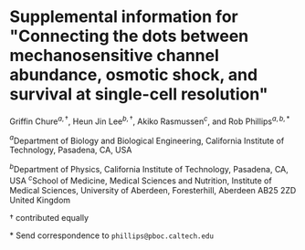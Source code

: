 # Supplemental information for "Connecting the dots between mechanosensitive channel abundance, osmotic shock, and survival at single-cell resolution"

Griffin Chure$^{a, \dagger}$, Heun Jin Lee$^{b, \dagger}$, Akiko Rasmussen$^c$, and Rob Phillips$^{a,b, *}$

$^a$Department of Biology and Biological Engineering, California Institute of Technology, Pasadena, CA, USA

$^b$Department of Physics, California Institute of Technology, Pasadena, CA, USA 
$^c$School of Medicine, Medical Sciences and Nutrition, Institute of Medical Sciences, University of Aberdeen, Foresterhill, Aberdeen AB25 2ZD United Kingdom

$\dagger$ contributed equally

\* Send correspondence to `phillips@pboc.caltech.edu`

